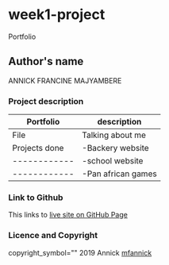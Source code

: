 # week1-project
 
Portfolio
## Author's name
 
ANNICK FRANCINE MAJYAMBERE

### Project description

 Portfolio   | description
-------------|--------------------
 File        | Talking about me
Projects done|-Backery website
|------------|-school website
|------------|-Pan african games
             

### Link to Github
 
 This links to [live site on GitHub Page](https://mfannick.github.io/week1-project)

### Licence and Copyright

copyright_symbol="" 2019 Annick [mfannick](https://mfannick.github.io/week1-project)





 
